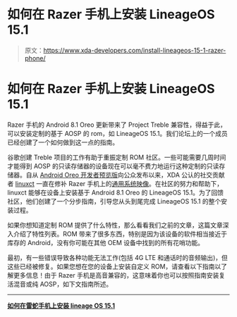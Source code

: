 # 如何在 Razer 手机上安装 LineageOS 15.1

> 原文：<https://www.xda-developers.com/install-lineageos-15-1-razer-phone/>

# 如何在 Razer 手机上安装 LineageOS 15.1

Razer 手机的 Android 8.1 Oreo 更新带来了 Project Treble 兼容性，得益于此，可以安装定制的基于 AOSP 的 rom，如 LineageOS 15.1。我们论坛上的一个成员已经创建了一个如何做到这一点的指南。

谷歌创建 Treble 项目的工作有助于重振定制 ROM 社区。一些可能需要几周时间才能得到 AOSP 的只读存储器的设备现在可以毫不费力地运行这种定制的只读存储器。自从 [Android Oreo 开发者预览版](https://www.xda-developers.com/razer-phone-android-oreo-update-developer-preview/)向公众发布以来，XDA 公认的社交贡献者 [linuxct](https://forum.xda-developers.com/member.php?u=4787101) 一直在修补 Razer 手机上的[通用系统映像](https://www.xda-developers.com/flash-generic-system-image-project-treble-device/)。在社区的努力和帮助下，linuxct 能够在设备上安装基于 Android 8.1 Oreo 的 LineageOS 15.1。为了回馈社区，他们创建了一个分步指南，引导您从头到尾完成 LineageOS 15.1 的整个安装过程。

如果你想知道定制 ROM 提供了什么特性，那么看看我们之前的文章，这篇文章深入介绍了特性列表。ROM 带来了很多东西，特别是因为该设备的软件相当接近于库存的 Android，没有你可能在其他 OEM 设备中找到的所有花哨功能。

最初，有一些错误导致各种功能无法工作(包括 4G LTE 和通话时的音频输出)，但这些已经被修复。如果您想在您的设备上安装自定义 ROM，请查看以下指南以了解更多信息！由于 Razer 手机是高音兼容的，这意味着你也可以按照指南安装复活混音或纯 AOSP，如下文指南所述。

* * *

[**如何在雷蛇手机上安装 lineage OS 15.1**](https://forum.xda-developers.com/razer-phone/how-to/treble-install-generic-image-gsi-razer-t3770684)